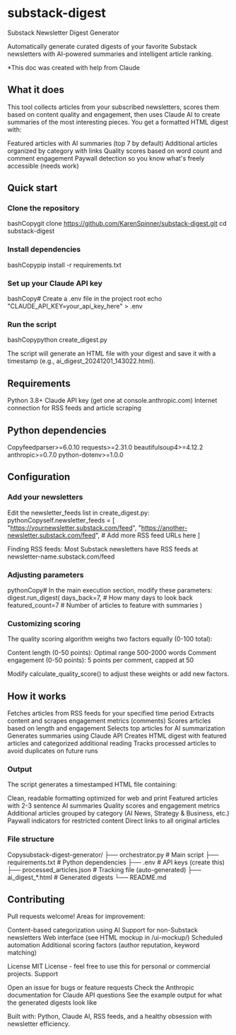 # substack-digest
Substack Newsletter Digest Generator

Automatically generate curated digests of your favorite Substack newsletters with AI-powered summaries and intelligent article ranking.

*This doc was created with help from Claude

## What it does
This tool collects articles from your subscribed newsletters, scores them based on content quality and engagement, then uses Claude AI to create summaries of the most interesting pieces. You get a formatted HTML digest with:

Featured articles with AI summaries (top 7 by default)
Additional articles organized by category with links
Quality scores based on word count and comment engagement
Paywall detection so you know what's freely accessible (needs work)

## Quick start

### Clone the repository
bashCopygit clone https://github.com/KarenSpinner/substack-digest.git
cd substack-digest

### Install dependencies
bashCopypip install -r requirements.txt

### Set up your Claude API key
bashCopy# Create a .env file in the project root
echo "CLAUDE_API_KEY=your_api_key_here" > .env

### Run the script
bashCopypython create_digest.py

The script will generate an HTML file with your digest and save it with a timestamp (e.g., ai_digest_20241201_143022.html).

## Requirements

Python 3.8+
Claude API key (get one at console.anthropic.com)
Internet connection for RSS feeds and article scraping

## Python dependencies
Copyfeedparser>=6.0.10
requests>=2.31.0
beautifulsoup4>=4.12.2
anthropic>=0.7.0
python-dotenv>=1.0.0

## Configuration

### Add your newsletters
Edit the newsletter_feeds list in create_digest.py:
pythonCopyself.newsletter_feeds = [
    "https://yournewsletter.substack.com/feed",
    "https://another-newsletter.substack.com/feed",
    # Add more RSS feed URLs here
]

Finding RSS feeds: Most Substack newsletters have RSS feeds at newsletter-name.substack.com/feed

### Adjusting parameters
pythonCopy# In the main execution section, modify these parameters:
digest.run_digest(
    days_back=7,        # How many days to look back
    featured_count=7    # Number of articles to feature with summaries
)

### Customizing scoring
The quality scoring algorithm weighs two factors equally (0-100 total):

Content length (0-50 points): Optimal range 500-2000 words
Comment engagement (0-50 points): 5 points per comment, capped at 50

Modify calculate_quality_score() to adjust these weights or add new factors.

## How it works

Fetches articles from RSS feeds for your specified time period
Extracts content and scrapes engagement metrics (comments)
Scores articles based on length and engagement
Selects top articles for AI summarization
Generates summaries using Claude API
Creates HTML digest with featured articles and categorized additional reading
Tracks processed articles to avoid duplicates on future runs

### Output
The script generates a timestamped HTML file containing:

Clean, readable formatting optimized for web and print
Featured articles with 2-3 sentence AI summaries
Quality scores and engagement metrics
Additional articles grouped by category (AI News, Strategy & Business, etc.)
Paywall indicators for restricted content
Direct links to all original articles

### File structure
Copysubstack-digest-generator/
├── orchestrator.py           # Main script
├── requirements.txt          # Python dependencies
├── .env                     # API keys (create this)
├── processed_articles.json  # Tracking file (auto-generated)
├── ai_digest_*.html         # Generated digests
└── README.md


## Contributing
Pull requests welcome! Areas for improvement:

Content-based categorization using AI
Support for non-Substack newsletters
Web interface (see HTML mockup in /ui-mockup/)
Scheduled automation
Additional scoring factors (author reputation, keyword matching)

License
MIT License - feel free to use this for personal or commercial projects.
Support

Open an issue for bugs or feature requests
Check the Anthropic documentation for Claude API questions
See the example output for what the generated digests look like


Built with: Python, Claude AI, RSS feeds, and a healthy obsession with newsletter efficiency.
